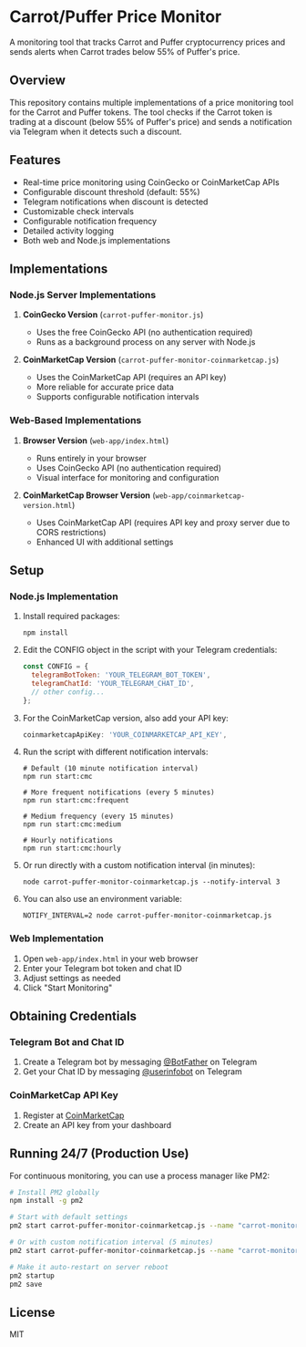 # Carrot/Puffer Price Monitor

A monitoring tool that tracks Carrot and Puffer cryptocurrency prices and sends alerts when Carrot trades below 55% of Puffer's price.

## Overview

This repository contains multiple implementations of a price monitoring tool for the Carrot and Puffer tokens. The tool checks if the Carrot token is trading at a discount (below 55% of Puffer's price) and sends a notification via Telegram when it detects such a discount.

## Features

- Real-time price monitoring using CoinGecko or CoinMarketCap APIs
- Configurable discount threshold (default: 55%)
- Telegram notifications when discount is detected
- Customizable check intervals
- Configurable notification frequency
- Detailed activity logging
- Both web and Node.js implementations

## Implementations

### Node.js Server Implementations

1. **CoinGecko Version** (`carrot-puffer-monitor.js`)
   - Uses the free CoinGecko API (no authentication required)
   - Runs as a background process on any server with Node.js

2. **CoinMarketCap Version** (`carrot-puffer-monitor-coinmarketcap.js`)
   - Uses the CoinMarketCap API (requires an API key)
   - More reliable for accurate price data
   - Supports configurable notification intervals

### Web-Based Implementations

1. **Browser Version** (`web-app/index.html`)
   - Runs entirely in your browser
   - Uses CoinGecko API (no authentication required)
   - Visual interface for monitoring and configuration

2. **CoinMarketCap Browser Version** (`web-app/coinmarketcap-version.html`)
   - Uses CoinMarketCap API (requires API key and proxy server due to CORS restrictions)
   - Enhanced UI with additional settings

## Setup

### Node.js Implementation

1. Install required packages:
   ```
   npm install
   ```

2. Edit the CONFIG object in the script with your Telegram credentials:
   ```javascript
   const CONFIG = {
     telegramBotToken: 'YOUR_TELEGRAM_BOT_TOKEN',
     telegramChatId: 'YOUR_TELEGRAM_CHAT_ID',
     // other config...
   };
   ```

3. For the CoinMarketCap version, also add your API key:
   ```javascript
   coinmarketcapApiKey: 'YOUR_COINMARKETCAP_API_KEY',
   ```

4. Run the script with different notification intervals:
   ```
   # Default (10 minute notification interval)
   npm run start:cmc
   
   # More frequent notifications (every 5 minutes)
   npm run start:cmc:frequent
   
   # Medium frequency (every 15 minutes)
   npm run start:cmc:medium
   
   # Hourly notifications
   npm run start:cmc:hourly
   ```

5. Or run directly with a custom notification interval (in minutes):
   ```
   node carrot-puffer-monitor-coinmarketcap.js --notify-interval 3
   ```

6. You can also use an environment variable:
   ```
   NOTIFY_INTERVAL=2 node carrot-puffer-monitor-coinmarketcap.js
   ```

### Web Implementation

1. Open `web-app/index.html` in your web browser
2. Enter your Telegram bot token and chat ID
3. Adjust settings as needed
4. Click "Start Monitoring"

## Obtaining Credentials

### Telegram Bot and Chat ID

1. Create a Telegram bot by messaging [@BotFather](https://t.me/botfather) on Telegram
2. Get your Chat ID by messaging [@userinfobot](https://t.me/userinfobot) on Telegram

### CoinMarketCap API Key

1. Register at [CoinMarketCap](https://coinmarketcap.com/api/)
2. Create an API key from your dashboard

## Running 24/7 (Production Use)

For continuous monitoring, you can use a process manager like PM2:

```bash
# Install PM2 globally
npm install -g pm2

# Start with default settings
pm2 start carrot-puffer-monitor-coinmarketcap.js --name "carrot-monitor"

# Or with custom notification interval (5 minutes)
pm2 start carrot-puffer-monitor-coinmarketcap.js --name "carrot-monitor" -- --notify-interval 5

# Make it auto-restart on server reboot
pm2 startup
pm2 save
```

## License

MIT
